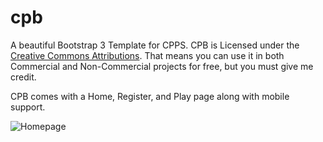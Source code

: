 # cpb

  A beautiful Bootstrap 3 Template for CPPS. CPB is Licensed under the [Creative Commons Attributions](https://creativecommons.org/licenses/by/4.0/legalcode). That means you can use it in both Commercial and Non-Commercial projects for free, but you must give me credit.
  
  CPB comes with a Home, Register, and Play page along with mobile support.

![Homepage](http://i.imgur.com/3ylbHjo.jpg)
